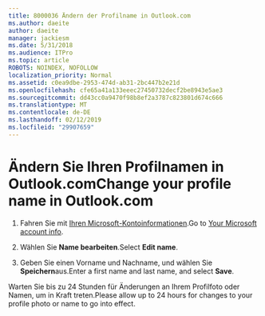 ```yaml
---
title: 8000036 Ändern der Profilname in Outlook.com
ms.author: daeite
author: daeite
manager: jackiesm
ms.date: 5/31/2018
ms.audience: ITPro
ms.topic: article
ROBOTS: NOINDEX, NOFOLLOW
localization_priority: Normal
ms.assetid: c0ea9dbe-2953-474d-ab31-2bc447b2e21d
ms.openlocfilehash: cfe65a41a133eeec27450732decf2be8943e5ae3
ms.sourcegitcommit: dd43cc0a9470f98b8ef2a3787c823801d674c666
ms.translationtype: MT
ms.contentlocale: de-DE
ms.lasthandoff: 02/12/2019
ms.locfileid: "29907659"
---
```

# <a name="change-your-profile-name-in-outlookcom"></a><span data-ttu-id="e7efb-102">Ändern Sie Ihren Profilnamen in Outlook.com</span><span class="sxs-lookup"><span data-stu-id="e7efb-102">Change your profile name in Outlook.com</span></span>

1. <span data-ttu-id="e7efb-103">Fahren Sie mit [Ihren Microsoft-Kontoinformationen](https://go.microsoft.com/fwlink/p/?linkid=860841).</span><span class="sxs-lookup"><span data-stu-id="e7efb-103">Go to [Your Microsoft account info](https://go.microsoft.com/fwlink/p/?linkid=860841).</span></span>
    
2. <span data-ttu-id="e7efb-104">Wählen Sie **Name bearbeiten**.</span><span class="sxs-lookup"><span data-stu-id="e7efb-104">Select **Edit name**.</span></span> 
    
3. <span data-ttu-id="e7efb-105">Geben Sie einen Vorname und Nachname, und wählen Sie **Speichern**aus.</span><span class="sxs-lookup"><span data-stu-id="e7efb-105">Enter a first name and last name, and select **Save**.</span></span> 
    
<span data-ttu-id="e7efb-106">Warten Sie bis zu 24 Stunden für Änderungen an Ihrem Profilfoto oder Namen, um in Kraft treten.</span><span class="sxs-lookup"><span data-stu-id="e7efb-106">Please allow up to 24 hours for changes to your profile photo or name to go into effect.</span></span>
  

